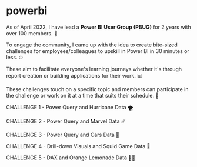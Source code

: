 # powerbi

As of April 2022, I have lead a **Power BI User Group (PBUG)** for 2 years with over 100 members. 🤝

To engage the community, I came up with the idea to create bite-sized challenges for employees/colleagues to upskill in Power BI in 30 minutes or less. ⏱

These aim to facilitate everyone's learning journeys whether it's through report creation or building applications for their work. 📊

These challenges touch on a specific topic and members can participate in the challenge or work on it at a time that suits their schedule. 📅

CHALLENGE 1 - Power Query and Hurricane Data 🌪

CHALLENGE 2 - Power Query and Marvel Data ☄️

CHALLENGE 3 - Power Query and Cars Data 🚗

CHALLENGE 4 - Drill-down Visuals and Squid Game Data 🔮 

CHALLENGE 5 - DAX and Orange Lemonade Data 🍊🍋

